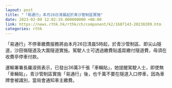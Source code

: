 ```yaml
---
layout: post
title: "「易通行」本月26日清晨起於青沙管制區實施"
date: 2023-02-09 12:02:19.000000000 +08:00
link: https://news.rthk.hk/rthk/ch/component/k2/1687143-20230209.htm
categories: rthk
---
```


「易通行」不停車繳費服務將由本月26日清晨5時起，於青沙管制區、即尖山隧道，沙田嶺隧道及大圍隧道實施。駕駛人士可透過繳費貼遙距繳付隧道費，毋須在收費亭停車付款。

運輸署署長羅淑佩表示，已發出36萬3千張「車輛貼」，她提醒駕駛人士，即使無「車輛貼」，青沙管制區實施「易通行」後，也千萬不要在隧道入口停車，因為車牌會被識別，當局會通知車主繳費。
